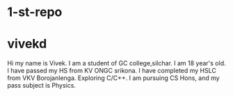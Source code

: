 # 1-st-repo
# vivekd
Hi my name is Vivek.
I am a student of GC college,silchar.
I am 18 year's old.
I have passed my HS from KV ONGC srikona.
I have completed my HSLC from VKV Borojanlenga.
Exploring C/C++.
I am pursuing CS Hons,  and my pass subject is Physics.
